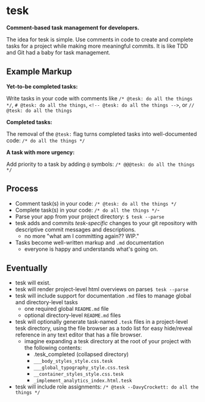 # tesk
**Comment-based task management for developers.**

The idea for tesk is simple. Use comments in code to create and complete tasks for a project while making more meaningful commits. It is like TDD and Git had a baby for task management.

## Example Markup 

**Yet-to-be completed tasks:**

Write tasks in your code with comments like `/* @tesk: do all the things */`, `# @tesk: do all the things`, `<!-- @tesk: do all the things -->`, or `// @tesk: do all the things`

**Completed tasks:**

The removal of the `@tesk:` flag turns completed tasks into well-documented code: `/* do all the things */`

**A task with more urgency:**

Add priority to a task by adding `@` symbols: `/* @@@tesk: do all the things */`

## Process
- Comment task(s) in your code: `/* @tesk: do all the things */`
- Complete task(s) in your code: `/* do all the things */`- 
- Parse your app from your project directory: `$ tesk --parse`
- tesk adds and commits *tesk-specific* changes to your git repository with descriptive commit messages and descriptions.
  - no more "what am I committing again?? WIP."
- Tasks become well-written markup and `.md` documentation
  - everyone is happy and understands what's going on.
 
## Eventually
- tesk will exist.
- tesk will render project-level html overviews on parse`$ tesk --parse`
- tesk will include support for documentation `.md` files to manage global and directory-level tasks
	- one required global `README.md` file
	- optional directory-level `README.md` files
- tesk will optionally generate task-named `.tesk` files in a project-level tesk directory, using the file browser as a todo list for easy hide/reveal reference in any text editor that has a file browser.
	- imagine expanding a tesk directory at the root of your project with the following contents:
		- .tesk_completed (collapsed directory)
		- `___body_styles_style.css.tesk`
		- `___global_typography_style.css.tesk`
		- `__container_styles_style.css.tesk`
		- `_implement_analytics_index.html.tesk`
- tesk will include role assignments: `/* @tesk --DavyCrockett: do all the things */`
